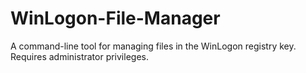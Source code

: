 # WinLogon-File-Manager
A command-line tool for managing files in the WinLogon registry key. Requires administrator privileges.
